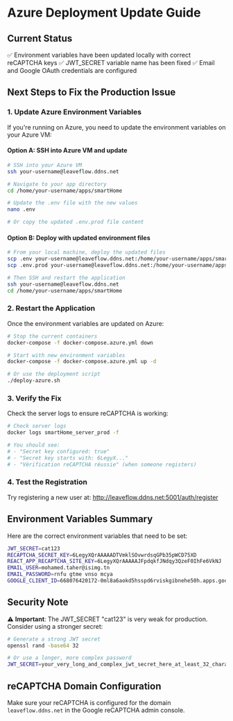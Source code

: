 # Azure Deployment Update Guide

## Current Status
✅ Environment variables have been updated locally with correct reCAPTCHA keys
✅ JWT_SECRET variable name has been fixed
✅ Email and Google OAuth credentials are configured

## Next Steps to Fix the Production Issue

### 1. Update Azure Environment Variables

If you're running on Azure, you need to update the environment variables on your Azure VM:

#### Option A: SSH into Azure VM and update
```bash
# SSH into your Azure VM
ssh your-username@leaveflow.ddns.net

# Navigate to your app directory
cd /home/your-username/apps/smartHome

# Update the .env file with the new values
nano .env

# Or copy the updated .env.prod file content
```

#### Option B: Deploy with updated environment files
```bash
# From your local machine, deploy the updated files
scp .env your-username@leaveflow.ddns.net:/home/your-username/apps/smartHome/
scp .env.prod your-username@leaveflow.ddns.net:/home/your-username/apps/smartHome/

# Then SSH and restart the application
ssh your-username@leaveflow.ddns.net
cd /home/your-username/apps/smartHome
```

### 2. Restart the Application

Once the environment variables are updated on Azure:

```bash
# Stop the current containers
docker-compose -f docker-compose.azure.yml down

# Start with new environment variables
docker-compose -f docker-compose.azure.yml up -d

# Or use the deployment script
./deploy-azure.sh
```

### 3. Verify the Fix

Check the server logs to ensure reCAPTCHA is working:

```bash
# Check server logs
docker logs smartHome_server_prod -f

# You should see:
# - "Secret key configured: true"
# - "Secret key starts with: 6LegyX..."
# - "Vérification reCAPTCHA réussie" (when someone registers)
```

### 4. Test the Registration

Try registering a new user at: http://leaveflow.ddns.net:5001/auth/register

## Environment Variables Summary

Here are the correct environment variables that need to be set:

```bash
JWT_SECRET=cat123
RECAPTCHA_SECRET_KEY=6LegyXQrAAAAADTVmklSOvwrdsqGPb35pWCD75XD
REACT_APP_RECAPTCHA_SITE_KEY=6LegyXQrAAAAAJFpdqkfJNdqy3QzeF0IhFe6VkNJ
EMAIL_USER=mohamed.taher@isimg.tn
EMAIL_PASSWORD=rnfu gtme vnso mcya
GOOGLE_CLIENT_ID=668076420172-0ml8a6aokd5hsspd6rviskgibnehe50h.apps.googleusercontent.com
```

## Security Note

⚠️ **Important**: The JWT_SECRET "cat123" is very weak for production. Consider using a stronger secret:

```bash
# Generate a strong JWT secret
openssl rand -base64 32

# Or use a longer, more complex password
JWT_SECRET=your_very_long_and_complex_jwt_secret_here_at_least_32_characters_2024
```

## reCAPTCHA Domain Configuration

Make sure your reCAPTCHA is configured for the domain `leaveflow.ddns.net` in the Google reCAPTCHA admin console.
